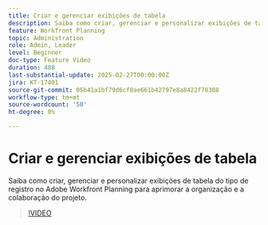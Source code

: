 ```yaml
---
title: Criar e gerenciar exibições de tabela
description: Saiba como criar, gerenciar e personalizar exibições de tabela do tipo de registro no Adobe Workfront Planning para aprimorar a organização e a colaboração do projeto.
feature: Workfront Planning
topic: Administration
role: Admin, Leader
level: Beginner
doc-type: Feature Video
duration: 488
last-substantial-update: 2025-02-27T00:00:00Z
jira: KT-17401
source-git-commit: 05b41a1bf79d6cf8ae661b42797e8a8422f78388
workflow-type: tm+mt
source-wordcount: '50'
ht-degree: 0%

---
```



# Criar e gerenciar exibições de tabela

Saiba como criar, gerenciar e personalizar exibições de tabela do tipo de registro no Adobe Workfront Planning para aprimorar a organização e a colaboração do projeto.

>[!VIDEO](https://video.tv.adobe.com/v/3448144/?learn=on&enablevpops&captions=por_br)
